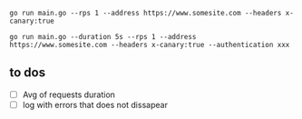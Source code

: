 ```
go run main.go --rps 1 --address https://www.somesite.com --headers x-canary:true

go run main.go --duration 5s --rps 1 --address https://www.somesite.com --headers x-canary:true --authentication xxx
```

## to dos

- [ ] Avg of requests duration
- [ ] log with errors that does not dissapear